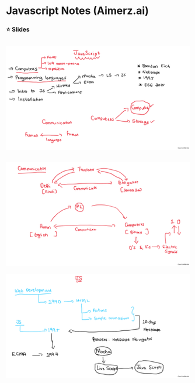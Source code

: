 # Javascript Notes (Aimerz.ai)
### ⭐ Slides
![Slide-1](/Images/Slide_1.jpg)
---
![Slide-2](/Images/Slide_2.jpg)
---
![Slide-2](/Images/Slide_3.jpg)
